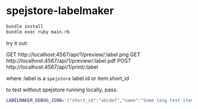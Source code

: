# spejstore-labelmaker

```sh
bundle install
bundle exec ruby main.rb
```

try it out:

GET http://localhost:4567/api/1/preview/:label.png
GET http://localhost:4567/api/1/preview/:label.pdf
POST http://localhost:4567/api/1/print/:label

where :label is a `spejstore` label.id or item.short_id

to test without spejstore running locally, pass:

```sh
LABELMAKER_DEBUG_JSON='{"short_id":"abcdef","name":"Some long test item","owner":"testowner"}' bundle exec ruby main.rb
```

